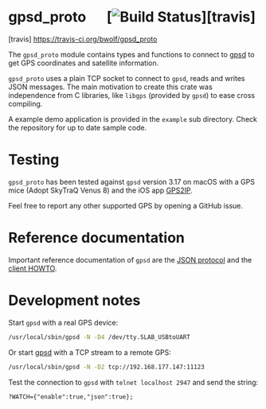# gpsd_proto &emsp; [![Build Status]][travis]

[Build Status]: https://travis-ci.org/bwolf/gpsd_proto.svg?branch=master
[travis] https://travis-ci.org/bwolf/gpsd_proto

The `gpsd_proto` module contains types and functions to connect to
[gpsd](http://catb.org/gpsd/) to get GPS coordinates and satellite
information.

`gpsd_proto` uses a plain TCP socket to connect to `gpsd`, reads
and writes JSON messages. The main motivation to create this crate
was independence from C libraries, like `libgps` (provided by
`gpsd`) to ease cross compiling.

A example demo application is provided in the `example` sub
directory. Check the repository for up to date sample code.

# Testing

`gpsd_proto` has been tested against `gpsd` version 3.17 on macOS
with a GPS mice (Adopt SkyTraQ Venus 8) and the iOS app
[GPS2IP](http://www.capsicumdreams.com/iphone/gps2ip/).

Feel free to report any other supported GPS by opening a GitHub
issue.

# Reference documentation

Important reference documentation of `gpsd` are the [JSON
protocol](http://www.catb.org/gpsd/gpsd_json.html) and the [client
HOWTO](http://catb.org/gpsd/client-howto.html).

# Development notes

Start `gpsd` with a real GPS device:

```sh
/usr/local/sbin/gpsd -N -D4 /dev/tty.SLAB_USBtoUART
```

Or start [gpsd](http://catb.org/gpsd/gpsd.html) with a TCP stream to a remote GPS:

```sh
/usr/local/sbin/gpsd -N -D2 tcp://192.168.177.147:11123
```

Test the connection to `gpsd` with `telnet localhost 2947` and send the string:

```text
?WATCH={"enable":true,"json":true};
```
